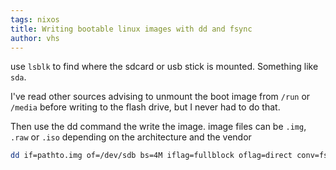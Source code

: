 ```yaml
---
tags: nixos
title: Writing bootable linux images with dd and fsync
author: vhs
---
```


use `lsblk` to find where the sdcard or usb stick is mounted. Something like `sda`.

I've read other sources advising to unmount the boot image from `/run` or `/media` before writing to the flash drive, but I never had to do that.

Then use the dd command the write the image. image files can be `.img`, `.raw` or `.iso` depending on the architecture and the vendor

```bash
dd if=pathto.img of=/dev/sdb bs=4M iflag=fullblock oflag=direct conv=fsync status=progress
```
